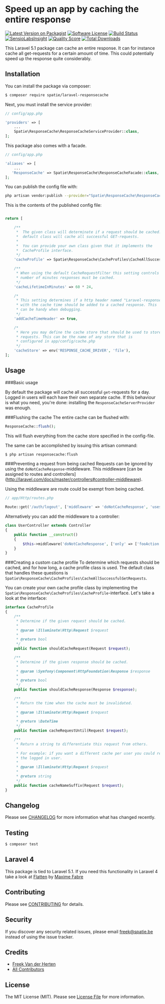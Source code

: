 # Speed up an app by caching the entire response

[![Latest Version on Packagist](https://img.shields.io/packagist/v/spatie/laravel-responsecache.svg?style=flat-square)](https://packagist.org/packages/spatie/laravel-responsecache)
[![Software License](https://img.shields.io/badge/license-MIT-brightgreen.svg?style=flat-square)](LICENSE.md)
[![Build Status](https://img.shields.io/travis/spatie/laravel-responsecache/master.svg?style=flat-square)](https://travis-ci.org/spatie/laravel-responsecache)
[![SensioLabsInsight](https://img.shields.io/sensiolabs/i/2a710105-29e4-410b-892f-6dfb89220172.svg?style=flat-square)](https://insight.sensiolabs.com/projects/2a710105-29e4-410b-892f-6dfb89220172)
[![Quality Score](https://img.shields.io/scrutinizer/g/spatie/laravel-responsecache.svg?style=flat-square)](https://scrutinizer-ci.com/g/spatie/laravel-responsecache)
[![Total Downloads](https://img.shields.io/packagist/dt/spatie/laravel-responsecache.svg?style=flat-square)](https://packagist.org/packages/spatie/laravel-responsecache)

This Laravel 5.1 package can cache an entire response. It can for instance cache all get-requests for a certain amount of time. This could potentially speed up the response quite considerably.

## Installation

You can install the package via composer:
``` bash
$ composer require spatie/laravel-responsecache
```

Next, you must install the service provider:

```php
// config/app.php

'providers' => [
    ...
    Spatie\ResponseCache\ResponseCacheServiceProvider::class,
];
```

This package also comes with a facade.

```php
// config/app.php

'aliases' => [
    ...
   'ResponseCache' => Spatie\ResponseCache\ResponseCacheFacade::class,
];
```

You can publish the config file with:
```bash
php artisan vendor:publish --provider="Spatie\ResponseCache\ResponseCacheServiceProvider"
```

This is the contents of the published config file:

```php

return [

    /**
     *  The given class will determinate if a request should be cached. The
     *  default class will cache all successful GET-requests.
     *
     *  You can provide your own class given that it implements the
     *  CacheProfile interface.
     */
    'cacheProfile' => Spatie\ResponseCache\CacheProfiles\CacheAllSuccessfulGetRequests::class,

    /**
     * When using the default CacheRequestFilter this setting controls the
     * number of minutes responses must be cached.
     */
    'cacheLifetimeInMinutes' => 60 * 24,

    /*
     * This setting determines if a http header named "Laravel-responsecache"
     * with the cache time should be added to a cached response. This
     * can be handy when debugging.
     */
    'addCacheTimeHeader' => true,

    /*
     * Here you may define the cache store that should be used to store
     * requests. This can be the name of any store that is
     * configured in app/config/cache.php
     */
    'cacheStore' => env('RESPONSE_CACHE_DRIVER', 'file'),
];
```

## Usage

###Basic usage

By default the package will cache all successful `get`-requests for a day.
Logged in users will each have their own separate cache. If this behaviour is what you
 need, you're done: installing the `ResponseCacheServerProvider` was enough.


###Flushing the cache
The entire cache can be flushed with:
```php
ResponseCache::flush();
```
This will flush everything from the cache store specified in the config-file.

The same can be accomplished by issuing this artisan command:
```bash
$ php artisan responsecache:flush
```

###Preventing a request from being cached
Requests can be ignored by using the `doNotCacheResponse`-middleware. 
This middleware [can be assigned to routes and controllers]
(http://laravel.com/docs/master/controllers#controller-middleware).

Using the middleware are route could be exempt from being cached.

```php
// app/Http/routes.php

Route::get('/auth/logout', ['middleware' => 'doNotCacheResponse', 'uses' => 'AuthController@getLogout']);
```

Alternatively you can add the middleware to a controller:

```php
class UserController extends Controller
{
    public function __construct()
    {
        $this->middleware('doNotCacheResponse', ['only' => ['fooAction', 'barAction']]);
    }
}
```


###Creating a custom cache profile
To determine which requests should be cached, and for how long, a cache profile class is used. 
The default class that handles these questions is `Spatie\ResponseCache\CacheProfiles\CacheAllSuccessfulGetRequests`. 

You can create your own cache profile class by implementing the `
Spatie\ResponseCache\CacheProfiles\CacheProfile`-interface. Let's take a look at the interface:

```php
interface CacheProfile
{
    /**
     * Determine if the given request should be cached.
     *
     * @param \Illuminate\Http\Request $request
     *
     * @return bool
     */
    public function shouldCacheRequest(Request $request);

    /**
     * Determine if the given response should be cached.
     *
     * @param \Symfony\Component\HttpFoundation\Response $response
     *
     * @return bool
     */
    public function shouldCacheResponse(Response $response);

    /**
     * Return the time when the cache must be invalidated.
     *
     * @param \Illuminate\Http\Request $request
     *
     * @return \DateTime
     */
    public function cacheRequestUntil(Request $request);

    /**
     * Return a string to differentiate this request from others.
     *
     * For example: if you want a different cache per user you could return the id of
     * the logged in user.
     *
     * @param \Illuminate\Http\Request $request
     *
     * @return string
     */
    public function cacheNameSuffix(Request $request);
}
```

## Changelog

Please see [CHANGELOG](CHANGELOG.md) for more information what has changed recently.

## Testing

``` bash
$ composer test
```

## Laravel 4
This package is tied to Laravel 5.1. If you need this functionality in Laravel 4
take a look at [Flatten](https://github.com/Anahkiasen/flatten) by [Maxime Fabre](https://twitter.com/Anahkiasen)

## Contributing

Please see [CONTRIBUTING](CONTRIBUTING.md) for details.

## Security

If you discover any security related issues, please email freek@spatie.be instead of using the issue tracker.

## Credits

- [Freek Van der Herten](https://github.com/freekmurze)
- [All Contributors](../../contributors)

## License

The MIT License (MIT). Please see [License File](LICENSE.md) for more information.
